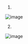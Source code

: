 1. 
![image](https://user-images.githubusercontent.com/74185337/236622956-d3f053b5-6c2b-46f5-b8e7-32f00e4aebfb.png)

2. 
![image](https://user-images.githubusercontent.com/74185337/236623181-f3cb8dfa-d5cb-4978-9f05-bc65751a1b13.png)

